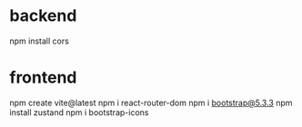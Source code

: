 # backend

npm install cors

# frontend

npm create vite@latest
npm i react-router-dom
npm i bootstrap@5.3.3
npm install zustand
npm i bootstrap-icons
